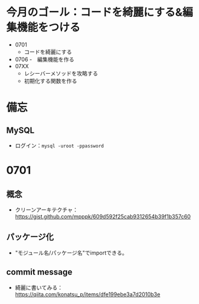 # 今月のゴール：コードを綺麗にする&編集機能をつける
- 0701
    - コードを綺麗にする
- 0706
    -　編集機能を作る
- 07XX
    - レシーバーメソッドを攻略する
    - 初期化する関数を作る

# 備忘
## MySQL
- ログイン：`mysql -uroot -ppassword`

# 0701
## 概念
- クリーンアーキテクチャ：https://gist.github.com/mpppk/609d592f25cab9312654b39f1b357c60
## パッケージ化
- "モジュール名/パッケージ名"でimportできる。
## commit message
- 綺麗に書いてみる：https://qiita.com/konatsu_p/items/dfe199ebe3a7d2010b3e
